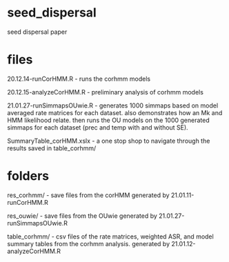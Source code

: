 # seed_dispersal
seed dispersal paper

# files 

20.12.14-runCorHMM.R - runs the corhmm models 

20.12.15-analyzeCorHMM.R - preliminary analysis of corhmm models 

21.01.27-runSimmapsOUwie.R - generates 1000 simmaps based on model averaged rate matrices for each dataset. also demonstrates how an Mk and HMM likelihood relate. then runs the OU models on the 1000 generated simmaps for each dataset (prec and temp with and without SE).

SummaryTable_corHMM.xslx - a one stop shop to navigate through the results saved in table_corhmm/ 

# folders

res_corhmm/ - save files from the corHMM generated by 21.01.11-runCorHMM.R 

res_ouwie/ - save files from the OUwie generated by 21.01.27-runSimmapsOUwie.R 

table_corhmm/ - csv files of the rate matrices, weighted ASR, and model summary tables from the corhmm analysis. generated by 21.01.12-analyzeCorHMM.R 